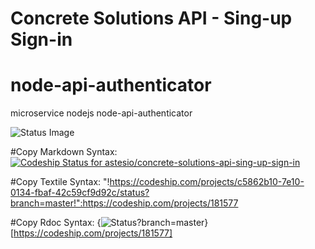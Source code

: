Concrete Solutions API - Sing-up Sign-in
===================================================================

# node-api-authenticator
microservice nodejs node-api-authenticator

![Status Image](https://codeship.com/projects/c5862b10-7e10-0134-fbaf-42c59cf9d92c/status?branch=master)

#Copy Markdown Syntax:
[ ![Codeship Status for astesio/concrete-solutions-api-sing-up-sign-in](https://codeship.com/projects/c5862b10-7e10-0134-fbaf-42c59cf9d92c/status?branch=master)](https://codeship.com/projects/181577)

#Copy Textile Syntax:
"!https://codeship.com/projects/c5862b10-7e10-0134-fbaf-42c59cf9d92c/status?branch=master!":https://codeship.com/projects/181577

#Copy Rdoc Syntax:
{<img src="https://codeship.com/projects/c5862b10-7e10-0134-fbaf-42c59cf9d92c/status?branch=master" alt="Status?branch=master" />}[https://codeship.com/projects/181577]
